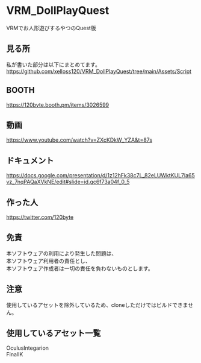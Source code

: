 # VRM_DollPlayQuest
VRMでお人形遊びするやつのQuest版

## 見る所
私が書いた部分は以下にまとめてます。  
https://github.com/xelloss120/VRM_DollPlayQuest/tree/main/Assets/Script

## BOOTH
https://120byte.booth.pm/items/3026599

## 動画
https://www.youtube.com/watch?v=ZXcKDkW_YZA&t=87s

## ドキュメント
https://docs.google.com/presentation/d/1z12hFk38c7L_82eLUWktKUL7la65vz_7nqPAQaXVkNE/edit#slide=id.gc6f73a04f_0_5

## 作った人
https://twitter.com/120byte

## 免責
本ソフトウェアの利用により発生した問題は、  
本ソフトウェア利用者の責任とし、  
本ソフトウェア作成者は一切の責任を負わないものとします。

## 注意
使用しているアセットを除外しているため、cloneしただけではビルドできません。

## 使用しているアセット一覧
OculusIntegarion  
FinalIK
